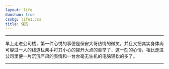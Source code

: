 ```yaml
---
layout: life
duoshuo: true
cssbg: life1.css
title: 保安
---
```


----------

早上走进公司楼，第一件心悦的事便是保安大哥热情的微笑，并且又把其实身体尚可容过一人的线道栏亲手将其小心的挪开大点的善举了，这一刻的心情，相比走进公司里便一片沉沉严肃的表情和一台台毫无生机的电脑轻松的多了。

---------

